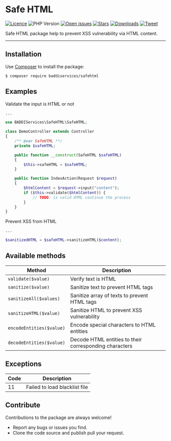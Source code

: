 # Safe HTML

[![Licence](https://img.shields.io/github/license/baddiservices/safe-html?logo=MIT)](./LICENSE)
![PHP Version](https://img.shields.io/packagist/php-v/baddiservices/safehtml)
[![Open issues](https://img.shields.io/github/issues-raw/baddiservices/safe-html)](https://github.com/baddiservices/safe-html/issues?q=is%3Aissue+is%3Aopen)
[![Stars](https://img.shields.io/github/stars/baddiservices/safe-html)](https://github.com/baddiservices/safe-html/stargazers)
[![Downloads](https://img.shields.io/packagist/dm/baddiservices/safehtml)](https://packagist.org/packages/baddiservices/safehtml)
[![Tweet](https://img.shields.io/twitter/url?style=social&url=https%3A%2F%2Fgithub.com%2Fbaddiservices%2Fsafe-html)](https://twitter.com/intent/tweet?text=Wow:&url=https://github.com/baddiservices/safe-html)

Safe HTML package help to prevent XSS vulnerability via HTML content.

---

Installation
------------

Use [Composer](https://getcomposer.org/) to install the package:

```
$ composer require baddiservices/safehtml
```

Examples
--------

Validate the input is HTML or not
```php
...

use BADDIServices\SafeHTML\SafeHTML;

class DemoController extends Controller
{
    /** @var SafeHTML **/
    private $safeHTML;

    public function __construct(SafeHTML $safeHTML)
    {
        $this->safeHTML = $safeHTML;
    }

    public function IndexAction(Request $request)
    {
        $htmlContent = $request->input("content");
        if ($this->validate($htmlContent)) {
            // TODO: is valid HTML continue the process
        }
    }
}
```

Prevent XSS from HTML
```php
...

$sanitizedHTML = $safeHTML->sanitizeHTML($content);
```

Available methods
-----------------

Method                                                   | Description
-------------------------------------------------------- | --------------------------------------------------
`validate($value)`                                       | Verify text is HTML
`sanitize($value)`                                       | Sanitize text to prevent HTML tags
`sanitizeAll($values)`                                   | Sanitize array of texts to prevent HTML tags
`sanitizeHTML($value)`                                   | Sanitize HTML to prevent XSS vulnerability
`encodeEntities($value)`                                 | Encode special characters to HTML entities
`decodeEntities($value)`                                 | Decode HTML entities to their corresponding characters

Exceptions
-----------------

Code        | Description
----------- | --------------------------------------------------
11          | Failed to load blacklist file

Contribute
----------

Contributions to the package are always welcome!

* Report any bugs or issues you find.
* Clone the code source and publish pull your request.